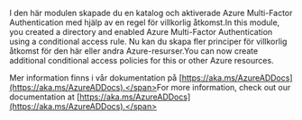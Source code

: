 <span data-ttu-id="18ca2-101">I den här modulen skapade du en katalog och aktiverade Azure Multi-Factor Authentication med hjälp av en regel för villkorlig åtkomst.</span><span class="sxs-lookup"><span data-stu-id="18ca2-101">In this module, you created a directory and enabled Azure Multi-Factor Authentication using a conditional access rule.</span></span> <span data-ttu-id="18ca2-102">Nu kan du skapa fler principer för villkorlig åtkomst för den här eller andra Azure-resurser.</span><span class="sxs-lookup"><span data-stu-id="18ca2-102">You can now create additional conditional access policies for this or other Azure resources.</span></span>

<span data-ttu-id="18ca2-103">Mer information finns i vår dokumentation på [https://aka.ms/AzureADDocs](https://aka.ms/AzureADDocs).</span><span class="sxs-lookup"><span data-stu-id="18ca2-103">For more information, check out our documentation at [https://aka.ms/AzureADDocs](https://aka.ms/AzureADDocs).</span></span>
